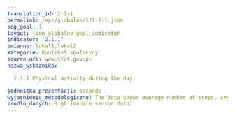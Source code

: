 ```yaml
---
translation_id: 2-1-1
permalink: /api/globalne/1/2-1-1.json
sdg_goal: 1
layout: json_globalne_goal_indicator
indicator: "2.1.1"
zmienne: lokal1,lokal2
kategorie: Kontekst społeczny
source_url: www.stat.gov.pl
nazwa_wskaznika:  
  2.1.1 Physical activity during the day
jednostka_prezentacji: seconds
wyjasnienia_metodologiczne: The data shows average number of steps, average number of seconds spend biking, going downstairs or upstairs, jogging, standing, sitting, walking in 10-minutes periods.
zrodlo_danych: BigO (mobile sensor data)
---
```

